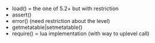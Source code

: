 
 * load() = the one of 5.2+ but with restriction
 * assert()
 * error() (need restriction about the level)
 * getmetatable|setmetatable()
 * require() = lua implementation (with way to uplevel call)


